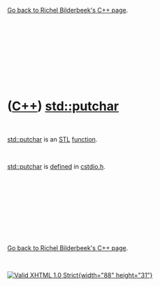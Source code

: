 

[Go back to Richel Bilderbeek's C++ page](Cpp.htm).

 

 

 

 

 

([C++](Cpp.htm)) [std::putchar](CppPutchar.htm)
===============================================

 

[std::putchar](CppPutchar.htm) is an [STL](CppStl.htm)
[function](CppFunction.htm).

 

[std::putchar](CppPutchar.htm) is [defined](CppDefinition.htm) in
[cstdio.h](CppCstdioH.htm).

 

 

 

 

 

[Go back to Richel Bilderbeek's C++ page](Cpp.htm).



 

[![Valid XHTML 1.0 Strict](valid-xhtml10.png){width="88"
height="31"}](http://validator.w3.org/check?uri=referer)
